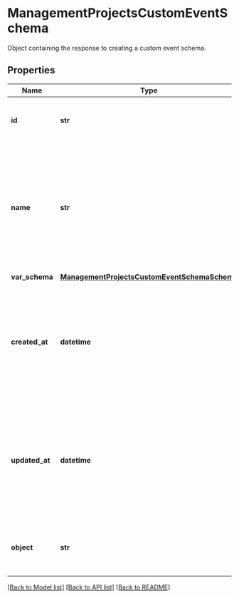 # ManagementProjectsCustomEventSchema

Object containing the response to creating a custom event schema.

## Properties

Name | Type | Description | Notes
------------ | ------------- | ------------- | -------------
**id** | **str** | Unique identifier of the custom event schema. | [optional] 
**name** | **str** | User-defined name of the custom event. This is also shown in **Project Settings** &gt; **Event Schema** in the Voucherify Dashboard. | [optional] 
**var_schema** | [**ManagementProjectsCustomEventSchemaSchema**](ManagementProjectsCustomEventSchemaSchema.md) |  | [optional] 
**created_at** | **datetime** | Timestamp representing the date and time when the custom event schema was created. The value is shown in the ISO 8601 format. | [optional] 
**updated_at** | **datetime** | Timestamp representing the date and time when the custom event schema was updated. The value is shown in the ISO 8601 format. | [optional] 
**object** | **str** | The type of the object represented by JSON. | [optional] [default to 'custom-event-schema']

[[Back to Model list]](../README.md#documentation-for-models) [[Back to API list]](../README.md#documentation-for-api-endpoints) [[Back to README]](../README.md)


